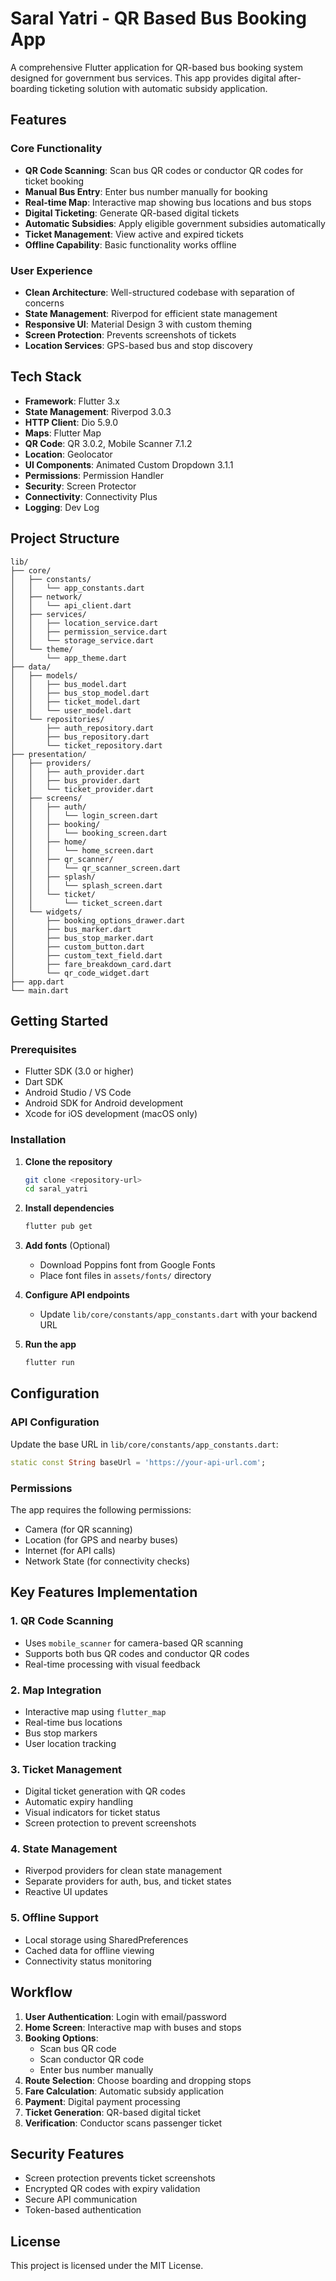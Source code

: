 # Saral Yatri - QR Based Bus Booking App

A comprehensive Flutter application for QR-based bus booking system designed for government bus services. This app provides digital after-boarding ticketing solution with automatic subsidy application.

## Features

### Core Functionality
- **QR Code Scanning**: Scan bus QR codes or conductor QR codes for ticket booking
- **Manual Bus Entry**: Enter bus number manually for booking
- **Real-time Map**: Interactive map showing bus locations and bus stops
- **Digital Ticketing**: Generate QR-based digital tickets
- **Automatic Subsidies**: Apply eligible government subsidies automatically
- **Ticket Management**: View active and expired tickets
- **Offline Capability**: Basic functionality works offline

### User Experience
- **Clean Architecture**: Well-structured codebase with separation of concerns
- **State Management**: Riverpod for efficient state management
- **Responsive UI**: Material Design 3 with custom theming
- **Screen Protection**: Prevents screenshots of tickets
- **Location Services**: GPS-based bus and stop discovery

## Tech Stack

- **Framework**: Flutter 3.x
- **State Management**: Riverpod 3.0.3
- **HTTP Client**: Dio 5.9.0
- **Maps**: Flutter Map
- **QR Code**: QR 3.0.2, Mobile Scanner 7.1.2
- **Location**: Geolocator
- **UI Components**: Animated Custom Dropdown 3.1.1
- **Permissions**: Permission Handler
- **Security**: Screen Protector
- **Connectivity**: Connectivity Plus
- **Logging**: Dev Log

## Project Structure

```
lib/
├── core/
│   ├── constants/
│   │   └── app_constants.dart
│   ├── network/
│   │   └── api_client.dart
│   ├── services/
│   │   ├── location_service.dart
│   │   ├── permission_service.dart
│   │   └── storage_service.dart
│   └── theme/
│       └── app_theme.dart
├── data/
│   ├── models/
│   │   ├── bus_model.dart
│   │   ├── bus_stop_model.dart
│   │   ├── ticket_model.dart
│   │   └── user_model.dart
│   └── repositories/
│       ├── auth_repository.dart
│       ├── bus_repository.dart
│       └── ticket_repository.dart
├── presentation/
│   ├── providers/
│   │   ├── auth_provider.dart
│   │   ├── bus_provider.dart
│   │   └── ticket_provider.dart
│   ├── screens/
│   │   ├── auth/
│   │   │   └── login_screen.dart
│   │   ├── booking/
│   │   │   └── booking_screen.dart
│   │   ├── home/
│   │   │   └── home_screen.dart
│   │   ├── qr_scanner/
│   │   │   └── qr_scanner_screen.dart
│   │   ├── splash/
│   │   │   └── splash_screen.dart
│   │   └── ticket/
│   │       └── ticket_screen.dart
│   └── widgets/
│       ├── booking_options_drawer.dart
│       ├── bus_marker.dart
│       ├── bus_stop_marker.dart
│       ├── custom_button.dart
│       ├── custom_text_field.dart
│       ├── fare_breakdown_card.dart
│       └── qr_code_widget.dart
├── app.dart
└── main.dart
```

## Getting Started

### Prerequisites
- Flutter SDK (3.0 or higher)
- Dart SDK
- Android Studio / VS Code
- Android SDK for Android development
- Xcode for iOS development (macOS only)

### Installation

1. **Clone the repository**
   ```bash
   git clone <repository-url>
   cd saral_yatri
   ```

2. **Install dependencies**
   ```bash
   flutter pub get
   ```

3. **Add fonts** (Optional)
   - Download Poppins font from Google Fonts
   - Place font files in `assets/fonts/` directory

4. **Configure API endpoints**
   - Update `lib/core/constants/app_constants.dart` with your backend URL

5. **Run the app**
   ```bash
   flutter run
   ```

## Configuration

### API Configuration
Update the base URL in `lib/core/constants/app_constants.dart`:
```dart
static const String baseUrl = 'https://your-api-url.com';
```

### Permissions
The app requires the following permissions:
- Camera (for QR scanning)
- Location (for GPS and nearby buses)
- Internet (for API calls)
- Network State (for connectivity checks)

## Key Features Implementation

### 1. QR Code Scanning
- Uses `mobile_scanner` for camera-based QR scanning
- Supports both bus QR codes and conductor QR codes
- Real-time processing with visual feedback

### 2. Map Integration
- Interactive map using `flutter_map`
- Real-time bus locations
- Bus stop markers
- User location tracking

### 3. Ticket Management
- Digital ticket generation with QR codes
- Automatic expiry handling
- Visual indicators for ticket status
- Screen protection to prevent screenshots

### 4. State Management
- Riverpod providers for clean state management
- Separate providers for auth, bus, and ticket states
- Reactive UI updates

### 5. Offline Support
- Local storage using SharedPreferences
- Cached data for offline viewing
- Connectivity status monitoring

## Workflow

1. **User Authentication**: Login with email/password
2. **Home Screen**: Interactive map with buses and stops
3. **Booking Options**: 
   - Scan bus QR code
   - Scan conductor QR code  
   - Enter bus number manually
4. **Route Selection**: Choose boarding and dropping stops
5. **Fare Calculation**: Automatic subsidy application
6. **Payment**: Digital payment processing
7. **Ticket Generation**: QR-based digital ticket
8. **Verification**: Conductor scans passenger ticket

## Security Features

- Screen protection prevents ticket screenshots
- Encrypted QR codes with expiry validation
- Secure API communication
- Token-based authentication

## License

This project is licensed under the MIT License.
